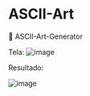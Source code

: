 # ASCII-Art
🎨 ASCII-Art-Generator

Tela:
![image](https://github.com/user-attachments/assets/ede50860-831e-4412-9137-8fd72bd60c47)


Resultado:

![image](https://github.com/user-attachments/assets/1779458f-a5ac-4799-9bfd-e85735e96c3e)
